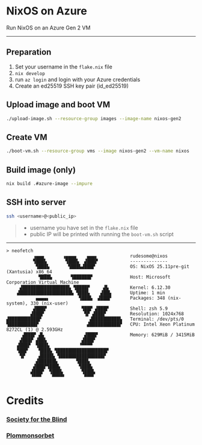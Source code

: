 # NixOS on Azure
Run NixOS on an Azure Gen 2 VM

---

## Preparation

1. Set your username in the `flake.nix` file
2. `nix develop`
3. run `az login` and login with your Azure credentials
4. Create an ed25519 SSH key pair (id_ed25519)

## Upload image and boot VM

```sh
./upload-image.sh --resource-group images --image-name nixos-gen2
```
## Create VM

```sh
./boot-vm.sh --resource-group vms --image nixos-gen2 --vm-name nixos
```

## Build image (only)

```sh
nix build .#azure-image --impure
```

## SSH into server

```sh
ssh <username>@<public_ip>
```

>
> - username you have set in the `flake.nix` file
> - public IP will be printed with running the `boot-vm.sh` script


---

```
> neofetch
          ▗▄▄▄       ▗▄▄▄▄    ▄▄▄▖            rudesome@nixos
          ▜███▙       ▜███▙  ▟███▛            --------------
           ▜███▙       ▜███▙▟███▛             OS: NixOS 25.11pre-git (Xantusia) x86_64
            ▜███▙       ▜██████▛              Host: Microsoft Corporation Virtual Machine
     ▟█████████████████▙ ▜████▛     ▟▙        Kernel: 6.12.30
    ▟███████████████████▙ ▜███▙    ▟██▙       Uptime: 1 min
           ▄▄▄▄▖           ▜███▙  ▟███▛       Packages: 348 (nix-system), 330 (nix-user)
          ▟███▛             ▜██▛ ▟███▛        Shell: zsh 5.9
         ▟███▛               ▜▛ ▟███▛         Resolution: 1024x768
▟███████████▛                  ▟██████████▙   Terminal: /dev/pts/0
▜██████████▛                  ▟███████████▛   CPU: Intel Xeon Platinum 8272CL (1) @ 2.593GHz
      ▟███▛ ▟▙               ▟███▛            Memory: 629MiB / 3415MiB
     ▟███▛ ▟██▙             ▟███▛
    ▟███▛  ▜███▙           ▝▀▀▀▀
    ▜██▛    ▜███▙ ▜██████████████████▛
     ▜▛     ▟████▙ ▜████████████████▛
           ▟██████▙       ▜███▙
          ▟███▛▜███▙       ▜███▙
         ▟███▛  ▜███▙       ▜███▙
         ▝▀▀▀    ▀▀▀▀▘       ▀▀▀▘
```

# Credits

### [Society for the Blind](https://github.com/society-for-the-blind/nixos-azure-deploy)
### [Plommonsorbet](https://github.com/Plommonsorbet/nixos-azure-gen-2-vm-example)
